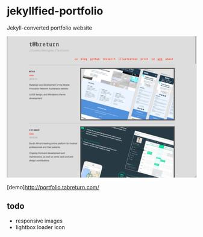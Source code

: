 # jekyllfied-portfolio
Jekyll-converted portfolio website

![screenshot](screenshot.png)

[demo]http://portfolio.tabreturn.com/

## todo
* responsive images
* lightbox loader icon
